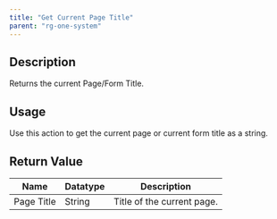 ```yaml
---
title: "Get Current Page Title"
parent: "rg-one-system"
---
```


## Description

Returns the current Page/Form Title.

## Usage

Use this action to get the current page or current form title as a string.

## Return Value

Name | Datatype | Description
--- | --- | ---
Page Title | String | Title of the current page.
